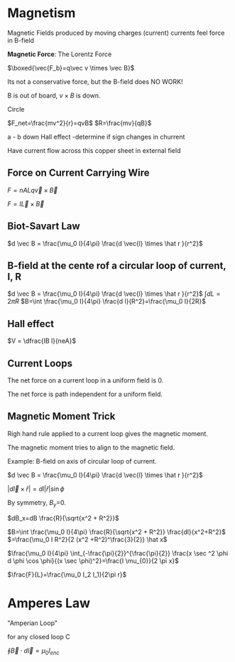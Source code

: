 # Magnetism

Magnetic Fields produced by moving charges (current)
currents feel force in B-field

**Magnetic Force**: The Lorentz Force

$\boxed{\vec{F_b}=q\vec v \times \vec B}$

Its not a conservative force, but the B-field does NO WORK!

B is out of board, $v \times B$ is down.

Circle

$F_net=\frac{mv^2}{r}=qvB$
$R=\frac{mv}{qB}$

a -
b down
Hall effect
-determine if sign changes in churrent

Have current flow across this copper sheet in external field

## Force on Current Carrying Wire

$F=nAL q \vec v \times \vec B$

$F=I \vec L \times \vec B$


## Biot-Savart Law

$d \vec B = \frac{\mu_0 I}{4\pi} \frac{d \vec{l} \times \hat r }{r^2}$

## B-field at the cente rof a circular loop of current, I, R

$d \vec B = \frac{\mu_0 I}{4\pi} \frac{d \vec{l} \times \hat r }{r^2}$
$\int dL=2\pi R$
$B=\int \frac{\mu_0 I}{4\pi} \frac{d l}{R^2}=\frac{\mu_0 I}{2R}$


## Hall effect

$V = \dfrac{IB l}{neA}$

## Current Loops

The net force on a current loop in a uniform field is 0.

The net force is path independent for a uniform field.

## Magnetic Moment Trick

Righ hand rule applied to a current loop gives the magnetic moment. 

The magnetic moment tries to align to the magnetic field.

Example: B-field on axis of circular loop of current.

$d \vec B = \frac{\mu_0 I}{4\pi} \frac{d \vec{l} \times \hat r }{r^2}$

$| d \vec l \times \hat r | = dl | \hat r | \sin \phi$

By symmetry, $B_y$=0.

$dB_x=dB \frac{R}{\sqrt{x^2 + R^2}}$

$B=\int \frac{\mu_0 I}{4\pi} \frac{R}{\sqrt{x^2 + R^2}} \frac{dl}{x^2+R^2}$
$=\frac{\mu_0 I R^2}{2 (x^2 +R^2)^\frac{3}{2}} \hat x$

$\frac{\mu_0 I}{4\pi} \int_{-\frac{\pi}{2}}^{\frac{\pi}{2}} \frac{x \sec ^2 \phi d \phi \cos \phi}{(x \sec \phi)^2}=\frac{I \mu_{0}}{2 \pi x}$

$\frac{F}{L}=\frac{\mu_0 I_2 I_1}{2\pi r}$

# Amperes Law

"Amperian Loop"

for any closed loop C

$\oint \vec B \cdot d \vec l = \mu_0 I_{enc}$
